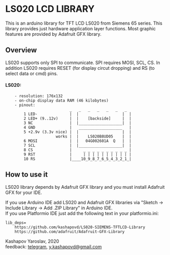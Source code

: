 # LS020 LCD LIBRARY

This is an arduino library for TFT LCD LS020 from Siemens 65 series. This library provides just hardware application layer functions. Most graphic features are provided by Adafruit GFX library.

## Overview

 LS020 supports only SPI to communicate. 
 SPI requires MOSI, SCL, CS. In addition LS020 requires RESET (for display circut dropping)
 and RS (to select data or cmd) pins.

#### LS020:

        - resolution: 176x132
        - on-chip display data RAM (46 kilobytes)
        - pinout:
                                _   _   _   _   _   _   _ 
            1 LED-              |  |                   |  |
            2 LED+ (9..12v)     |  |    [backside]     |  |
            3 NC                |  |___________________|  | 
            4 GND               |   ___________________   |
            5 +2.9v (3.3v nice) |  |                   |  |
                          works |  |    LS020B8UD05    |  |
            6 MOSI              |  |   04G002601A  Q   |  |
            7 SCL               |  |___________________|  |
            8 CS                |     _ _ _ _ _ _ _ _ _ _ |
            9 RST               |     | | | | | | | | | | |
            10 RS               |____10_9_8_7_6_5_4_3_2_1_|

## How to use it

LS020 library depends by Adafruit GFX library and you must install Adafruit GFX for your IDE.

If you use Arduino IDE add LS020 and Adafruit GFX libraries via "Sketch -> Include Library -> Add .ZIP Library" in Arduino IDE.\
If you use Platformio IDE just add the following text in your platformio.ini:

    lib_deps=
        https://github.com/kashapovd/LS020-SIEMENS-TFTLCD-Library
        https://github.com/adafruit/Adafruit-GFX-Library

Kashapov Yaroslav, 2020\
feedback: [telegram](https://t.me/kashapovd), <y.kashapovd@gmail.com>